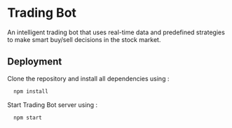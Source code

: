 
# Trading Bot

An intelligent trading bot that uses real-time data and predefined strategies to make smart buy/sell decisions in the stock market.


## Deployment

Clone the repository and install all dependencies using :

```bash
  npm install
```
Start Trading Bot server using :

```bash
  npm start
```

